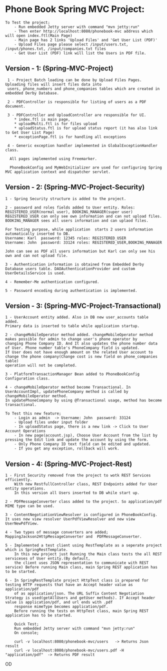 # Phone Book Spring MVC Project:

    To Test the project;
        - Run embedded Jetty server with command "mvn jetty:run"
        - Then enter http://localhost:8080/phonebook-mvc address which will open index.ftl(Main Page)
        - Main page has 2 links 'Upload Files' and 'Get User List (PDF)'
        - Upload Files page please select /input/users.txt, /input/phones.txt, /input/companies.txt files
        - Get User List (PDF) link will list the Users in PDF file.

## Version - 1: (Spring-MVC-Project)

     1 - Project Batch loading can be done by Upload Files Pages. Uploading files will insert files data into
     users, phone_numbers and phone_companies tables which are created in embedded Derby Database.

     2 - PDFController is responsible for listing of users as a PDF document.

     3 - PDFController and UploadController are responsible for UI.
        * index.ftl is main page,
        * uploadMulti.ftl is for files upload
        * uploadStatus.ftl is for upload status report (it has also link to Get User List Page)
        * exceptionPage.ftl is for handling all exceptions

     4 - Generic exception handler implemented in GlobalExceptionHandler class.

      All pages implemented using Freemarker.

      PhoneBookConfig and MyWebInitializer are used for configuring Spring MVC application context and dispatcher servlet.

## Version - 2: (Spring-MVC-Project-Security)

    1 - Spring Security structure is added to the project.

    2 - password and roles fields added to User entity. Roles: REGISTERED_USER(normal user), BOOKING_MANAGER(super user)
    REGISTERED_USER can only see own information and can not upload files. BOOKING_MANAGER sees all users information and can uplaod files.

    For Testing purpose, while application  starts 2 users information automatically inserted to DB.
    Username: Karl  password: 12345 roles: REGISTERED_USER
    Username: John  password: 33124 roles: REGISTERED_USER,BOOKING_MANAGER

    John can see as PDF all users information but Karl can only see his own and can not upload file.

    3 - Authentication information is obtained from Embedded Derby Database users table. DAOAuthenticationProvider and custom UserDetailsService is used.

    4 - Remember-Me authentication configured.

    5 - Password encoding during authentication is implemented.

## Version - 3: (Spring-MVC-Project-Transactional)

    1 - UserAccount entity added. Also in DB new user_accounts table added.
    Primary data is inserted to table while application startup.

    2 - changeMobileOperator method added. changeMobileOperator method makes possible for admin to change user's phone operator by
    changing Phone Company ID. And It also updates the phone number data of User. Phone number table's PhoneCompany field is updated.
    If User does not have enough amount on the related User account to change the phone company(Change cost is new field on phone_companies table)
    operation will not be completed.

    3 - PlatformTransactionManager Bean added to PhoneBookConfig Configuration class.

    4 - changeMobileOperator method become Transactional. In UserAccountImpl, updatePhoneCompany method is called by changeMobileOperator method.
    In updatePhoneCompany by using @Transactional usage, method has become transactional.

    To Test this new feature;
        - Login as admin  -> Username: John  password: 33124
        - Upload files under input folder
        - In uploadStatus page, there is a new link -> Click to User Account Operations
        - In new page(account.jsp), Choose User Account from the list by pressing the Edit link and update the account by using the form.
        - Only Phone Company ID text field can be edited and updated.
        - If you get any exception, rollback will work.

## Version - 4: (Spring-MVC-Project-Rest)

    1 - First Security removed from the project to wotk REST Services efficiently.
        With new RestfullController class, REST Endpoints added for User entity operations.
        In this version all Users inserted to DB while start up.

    2 - PDFMessageConverter class added to the project. So application/pdf MIME type can be used.

    3 - ContentNegotiationViewResolver is configured in PhoneBookConfig. It uses new view resolver UserPdfViewResolver and new view UserNewPdfView.

    4 - Two types of message converters are added; MappingJackson2HttpMessageConverter and  PDFMessageConverter.

    5 - Implemented a test client using RestTemplate as a seperate project which is SpringRestTemplate.
        In this new project just Running the Main class tests the all REST serviceses of User entity.(By default,
        the client uses JSON representation to communicate with REST service) Before running Main class, main Spring REST application has to be started.

    6 - In SpringRestTemplate project HttpTest class is prepared for testing HTTP requests that have an Accept header value as application/pdf
        of as application/json. The URL Suffix Content Negotiation Strategy is used(getAllUsers and getUser methods). If Accept header value is application/pdf, and url ends with .pdf
        response mimeType becomes application/pdf.
        Before running the tests on HttpTest class, main Spring REST application has to be started.

        Quick Test;
        Run embedded Jetty server with command "mvn jetty:run"
        On console;

        curl -v localhost:8080/phonebook-mvc/users   -> Returns Json result
        curl -v localhost:8080/phonebook-mvc/users.pdf -H "application/pdf"  -> Returns PDF result




OD
